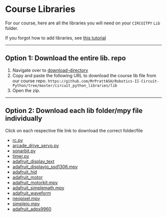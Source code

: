 # Course Libraries

For our course, here are all the libraries you will need on your `CIRCUITPY` `Lib` folder. 

If you forgot how to add libraries, see [this tutorial](../learning_modules/programming_tutorials/libraries/Libraries.md)

---

## Option 1: Download the entire lib. repo

1. Navigate over to [download-directory ](https://download-directory.github.io/)
2. Copy and paste the following URL to download the course lib file from our course repo. 
    `https://github.com/MrPrattASH/Robotics-II-Circuit-Python/tree/master/circuit_python_libraries/lib`
3. Open the zip. 

---

## Option 2: Download each lib folder/mpy file individually

Click on each respective file link to download the correct folder/file
* [rc.py](../RC_control_FlySky_FS-I6x/rc_module/rc.py)
* [arcade_drive_servo.py](../RC_control_FlySky_FS-I6x/arcade_drive_module/arcade_drive_servo.py)
* [sonarbit.py](lib/sonarbit.py)
* [timer.py](../learning_modules/programming_tutorials/timer/timer.py)
* [adafruit_display_text](lib/adafruit_display_text/)
* [adafruit_displayio_ssd1306.mpy](lib/adafruit_displayio_ssd1306.mpy)
* [adafruit_hid](lib/adafruit_hid/)
* [adafruit_motor](lib/adafruit_motor/)
* [adafruit_motorkit.mpy](lib/adafruit_motorkit.mpy)
* [adafruit_simplemath.mpy](lib/adafruit_simplemath.mpy)
* [adafruit_waveform](lib/adafruit_waveform/)
* [neopixel.mpy](lib/neopixel.mpy)
* [simpleio.mpy](lib/simpleio.mpy)
* [adafruit_adps9960](lib/adafruit_apds9960/)

